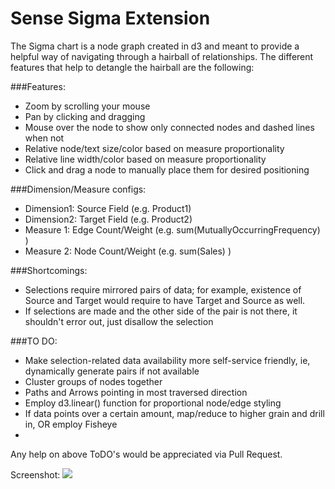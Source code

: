 # Sense Sigma Extension

The Sigma chart is a node graph created in d3 and meant to provide a helpful way of navigating through a hairball of relationships. The different features that help to detangle the hairball are the following:

###Features:
  - Zoom by scrolling your mouse
  - Pan by clicking and dragging
  - Mouse over the node to show only connected nodes and dashed lines when not
  - Relative node/text size/color based on measure proportionality
  - Relative line width/color based on measure proportionality
  - Click and drag a node to manually place them for desired positioning

###Dimension/Measure configs:
  - Dimension1: Source Field (e.g. Product1) 
  - Dimension2: Target Field (e.g. Product2)
  - Measure 1: Edge Count/Weight (e.g. sum(MutuallyOccurringFrequency) )
  - Measure 2: Node Count/Weight (e.g. sum(Sales) )

###Shortcomings:
 - Selections require mirrored pairs of data; for example, existence of Source and Target would require to have Target and Source as well.
 - If selections are made and the other side of the pair is not there, it shouldn't error out, just disallow the selection

###TO DO:
  - Make selection-related data availability more self-service friendly, ie, dynamically generate pairs if not available
  - Cluster groups of nodes together
  - Paths and Arrows pointing in most traversed direction
  - Employ d3.linear() function for proportional node/edge styling
  - If data points over a certain amount, map/reduce to higher grain and drill in,
     OR employ Fisheye
  - 
Any help on above ToDO's would be appreciated via Pull Request.

Screenshot:
<img src="https://raw.githubusercontent.com/chrislarsenqlik/SenseSigma/master/SenseSigma.png">